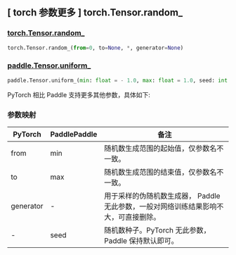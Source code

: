 ## [ torch 参数更多 ] torch.Tensor.random_

### [torch.Tensor.random_](https://pytorch.org/docs/stable/generated/torch.Tensor.random_.html)

```python
torch.Tensor.random_(from=0, to=None, *, generator=None)
```

### [paddle.Tensor.uniform_](https://www.paddlepaddle.org.cn/documentation/docs/en/develop/api/paddle/Tensor/uniform__en.html)

```python
paddle.Tensor.uniform_(min: float = - 1.0, max: float = 1.0, seed: int = 0)
```

PyTorch 相比 Paddle 支持更多其他参数，具体如下:

### 参数映射


| PyTorch   | PaddlePaddle | 备注                                                                                 |
| --------- | ------------ | ------------------------------------------------------------------------------------ |
| from      | min          | 随机数生成范围的起始值，仅参数名不一致。                                             |
| to        | max          | 随机数生成范围的结束值，仅参数名不一致。                                             |
| generator | -            | 用于采样的伪随机数生成器， Paddle 无此参数，一般对网络训练结果影响不大，可直接删除。 |
| -         | seed         | 随机数种子。PyTorch 无此参数，Paddle 保持默认即可。                                  |

